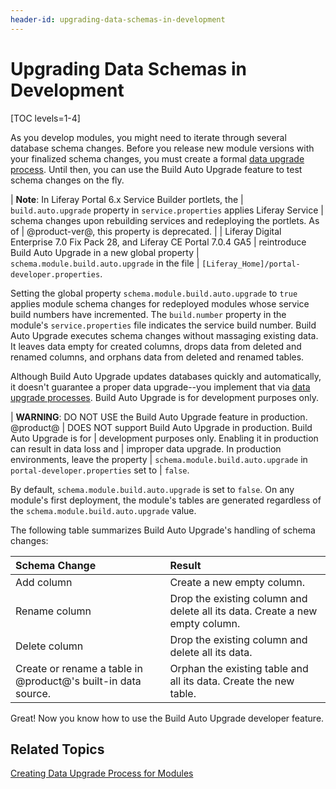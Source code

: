 ```yaml
---
header-id: upgrading-data-schemas-in-development
---
```


# Upgrading Data Schemas in Development

[TOC levels=1-4]

As you develop modules, you might need to iterate through several database 
schema changes. Before you release new module versions with your finalized
schema changes, you must create a formal 
[data upgrade process](/docs/7-0/tutorials/-/knowledge_base/t/creating-an-upgrade-process-for-your-app). 
Until then, you can use the Build Auto Upgrade feature to test schema changes on 
the fly. 

| **Note**: In Liferay Portal 6.x Service Builder portlets, the
| `build.auto.upgrade` property in `service.properties` applies Liferay Service
| schema changes upon rebuilding services and redeploying the portlets. As of
| @product-ver@, this property is deprecated.
| 
| Liferay Digital Enterprise 7.0 Fix Pack 28, and Liferay CE Portal 7.0.4 GA5
| reintroduce  Build Auto Upgrade in a new global property
| `schema.module.build.auto.upgrade`  in the file
| `[Liferay_Home]/portal-developer.properties`.

Setting the global property `schema.module.build.auto.upgrade` to `true` applies 
module schema changes for redeployed modules whose service build numbers have 
incremented. The `build.number` property in the module's `service.properties` 
file indicates the service build number. Build Auto Upgrade executes schema 
changes without massaging existing data. It leaves data empty for created 
columns, drops data from deleted and renamed columns, and orphans data from 
deleted and renamed tables. 

Although Build Auto Upgrade updates databases quickly and automatically, it
doesn't guarantee a proper data upgrade--you implement that via 
[data upgrade processes](/docs/7-0/tutorials/-/knowledge_base/t/creating-an-upgrade-process-for-your-app).
Build Auto Upgrade is for development purposes only. 

| **WARNING**: DO NOT USE the Build Auto Upgrade feature in production. @product@
| DOES NOT support Build Auto Upgrade in production. Build Auto Upgrade is for
| development purposes only. Enabling it in production can result in data loss and
| improper data upgrade. In production environments, leave the property
| `schema.module.build.auto.upgrade` in `portal-developer.properties` set to
| `false`.

By default, `schema.module.build.auto.upgrade` is set to `false`. On any 
module's first deployment, the module's tables are generated regardless of the 
`schema.module.build.auto.upgrade` value. 

The following table summarizes Build Auto Upgrade's handling of schema changes: 

Schema Change | Result | 
:------------ | :----------- | 
Add column    | Create a new empty column. |
Rename column | Drop the existing column and delete all its data. Create a new empty column. |
Delete column | Drop the existing column and delete all its data. |
Create or rename a table in @product@'s built-in data source. | Orphan the existing table and all its data. Create the new table. |

Great! Now you know how to use the Build Auto Upgrade developer feature. 

## Related Topics

[Creating Data Upgrade Process for Modules](/docs/7-0/tutorials/-/knowledge_base/t/creating-an-upgrade-process-for-your-app)
